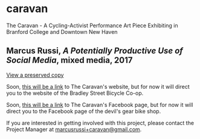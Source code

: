 # caravan
The Caravan - A Cycling-Activist Performance Art Piece Exhibiting in Branford College and Downtown New Haven

## Marcus Russi, _A Potentially Productive Use of Social Media_, mixed media, 2017
[View a preserved copy](https://github.com/marcusrussi/caravan/blob/master/Marcus%20Russi%2C%20%22A%20Potentially%20Productive%20Use%20of%20Social%20Media%22%2C%202017%2C%20mixed%20media.pdf)

Soon, [this will be a link](http://bsbc.co/) to The Caravan's website, but for now it will direct you to the website of the Bradley Street Bicycle Co-op.

Soon, [this will be a link](https://www.facebook.com/thedevilsgear/) to The Caravan's Facebook page, but for now it will direct you to the Facebook page of the devil's gear bike shop.

If you are interested in getting involved with this project, please contact the Project Manager at [marcusrussi+caravan@gmail.com](mailto:marcusrussi+caravan@gmail.com).
